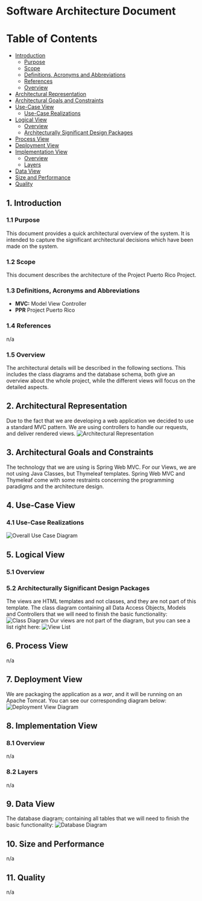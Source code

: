 # Software Architecture Document

# Table of Contents
- [Introduction](#1-introduction)
    - [Purpose](#11-purpose)
    - [Scope](#12-scope)
    - [Definitions, Acronyms and Abbreviations](#13-definitions-acronyms-and-abbreviations)
    - [References](#14-references)
    - [Overview](#15-overview)
- [Architectural Representation](#2-architectural-representation)
- [Architectural Goals and Constraints](#3-architectural-goals-and-constraints)
- [Use-Case View](#4-use-case-view)
    - [Use-Case Realizations](#41-use-case-realizations)
- [Logical View](#5-logical-view)
    - [Overview](#51-overview)
    - [Architecturally Significant Design Packages](#52-architecturally-significant-design-packages)
- [Process View](#6-process-view)
- [Deployment View](#7-deployment-view)
- [Implementation View](#8-implementation-view)
    - [Overview](#81-overview)
    - [Layers](#82-layers)
- [Data View](#9-data-view)
- [Size and Performance](#10-size-and-performance)
- [Quality](#11-quality)

## 1. Introduction
### 1.1 Purpose
This document provides a quick architectural overview of the system. It is intended to capture the significant architectural decisions which have been made on the system.

### 1.2 Scope
This document describes the architecture of the Project Puerto Rico Project.

### 1.3 Definitions, Acronyms and Abbreviations
- **MVC:** Model View Controller
- **PPR** Project Puerto Rico
### 1.4 References
n/a
### 1.5 Overview
The architectural details will be described in the following sections.
This includes the class diagrams and the database schema, both give an overview about the whole project, while the different views will focus on the detailed aspects.
## 2. Architectural Representation
Due to the fact that we are developing a web application we decided to use a standard MVC pattern.
We are using controllers to handle our requests, and deliver rendered views.
![Architectural Representation](../Diagrams/Architecture/ArchitecturalRepresentation.png)
## 3. Architectural Goals and Constraints
The technology that we are using is Spring Web MVC.
For our Views, we are not using Java Classes, but Thymeleaf templates.
Spring Web MVC and Thymeleaf come with some restraints concerning the programming paradigms and the architecture design.
## 4. Use-Case View
### 4.1 Use-Case Realizations
![Overall Use Case Diagram](../Diagrams/PPR-UseCases.jpg)
## 5. Logical View
### 5.1 Overview
### 5.2 Architecturally Significant Design Packages
The views are HTML templates and not classes, and they are not part of this template.
The class diagram containing all Data Access Objects, Models and Controllers that we will need to finish the basic functionality:
![Class Diagram](../Diagrams/Architecture/classDiagramAreas.jpg)
Our views are not part of the diagram, but you can see a list right here:
![View List](../Diagrams/Architecture/ViewList.png)

## 6. Process View
n/a
## 7. Deployment View
We are packaging the application as a *war*, and it will be running on an Apache Tomcat.
You can see our corresponding diagram below:
![Deployment View Diagram](../Diagrams/Architecture/DeploymentViewDiagram.jpg)
## 8. Implementation View
### 8.1 Overview
n/a
### 8.2 Layers
n/a
## 9. Data View
The database diagram; containing all tables that we will need to finish the basic functionality:
![Database Diagram](../Diagrams/Architecture/databaseDiagram.jpg)
## 10. Size and Performance
n/a
## 11. Quality
n/a
